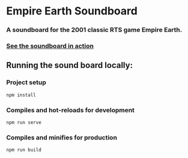 # Empire Earth Soundboard

### A soundboard for the 2001 classic RTS game Empire Earth.

### [See the soundboard in action](https://eesoundboard.online/)

## Running the sound board locally:

### Project setup
```
npm install
```

### Compiles and hot-reloads for development
```
npm run serve
```

### Compiles and minifies for production
```
npm run build
```